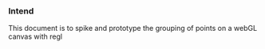 ### Intend
This document is to spike and prototype the grouping of points on a webGL canvas with regl

<link href="https://lively-kernel.org/lively4/BP2019RH1/scratch/individualsAsPoints/regl/style.css" rel="stylesheet" type="text/css" />

<style>
.control-panel {
  width: 400px;
  height: 800px;
  border: 1px solid black;
  overflow: hidden;
}

.right {
  float: right;
}

.wrapper {
  width: 1400px;
  height: 800px;
}
</style>

<div id="menu-container"></div>
<div class="wrapper">
  <div id="canvas-div">
    <canvas id="drawing-canvas" width="1000" height="800"></canvas>
  </div>
  <div class="control-panel right">
    <lively-inspector class="inspector" id="inspector"></lively-inspector>
  </div>
</div>

<script>
import { ReGL } from "../npm-modules/regl-point-wrapper.js"
import { AVFParser } from "https://lively-kernel.org/voices/parsing-data/avf-parser.js"
import { GroupingLayouter } from "./node-modules/grouping-layouter.js"
import { InteractiveCanvas } from "./node-modules/interactive-canvas.js";
import d3 from "src/external/d3.v5.js";

// CONSTANTS
const MAX_WIDTH = 1000;
const MAX_HEIGHT = 800;
const MAX_SPEED = 25;
const POINT_SIZE = 4;
const POINT_PADDING = 3;

// D3 SCALES
var colorScale;
var genderValues;

// SET UP DRAWING SPACE
var divCanvas = lively.query(this, "#canvas-div");
var canvas = lively.query(this, "#drawing-canvas");
var inspectorPanel = lively.query(this, "#control-panel");
var inspector = lively.query(this, "#inspector")
var context = canvas.getContext("webgl"); 
var regl = new ReGL(context);
var world = this;
var individualsGrouper;
var nodes = [];

//SET UP INTERACTIVE CANVAS
var interactiveCanvas = null;

//SET UP MENU
var menuContainer = lively.query(this, "#menu-container");

var keys = ["age", "state", "region", "gender", "district", "zone"]

AVFParser.loadCompressedIndividualsWithKeysFromFile("OCHA").then((result) => {
  let individuals = result;
  debugger;
  let groupingLayouter = new GroupingLayouter(MAX_WIDTH, MAX_HEIGHT, POINT_PADDING);
  interactiveCanvas = new InteractiveCanvas(world, canvas, regl, inspector, individuals);
  interactiveCanvas.registerSelection();
  interactiveCanvas.registerZoom();
  interactiveCanvas.registerGrouping(groupingLayouter, menuContainer, keys);
  
  interactiveCanvas.start();
});


</script>

